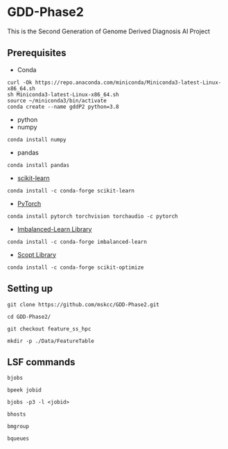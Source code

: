# GDD-Phase2
This is the Second Generation of Genome Derived Diagnosis AI Project



## Prerequisites
* Conda
```
curl -Ok https://repo.anaconda.com/miniconda/Miniconda3-latest-Linux-x86_64.sh
sh Miniconda3-latest-Linux-x86_64.sh
source ~/miniconda3/bin/activate
conda create --name gddP2 python=3.8
```
* python
* numpy
```
conda install numpy
```
* pandas
```
conda install pandas
```
* [scikit-learn](https://scikit-learn.org/stable/index.html)
```
conda install -c conda-forge scikit-learn
```

* [PyTorch](https://pytorch.org/)
```
conda install pytorch torchvision torchaudio -c pytorch
```
* [Imbalanced-Learn Library](https://imbalanced-learn.org/stable/index.html)
```
conda install -c conda-forge imbalanced-learn
```
* [Scopt Library](https://scikit-optimize.github.io/stable/index.html)
```
conda install -c conda-forge scikit-optimize
```

## Setting up

```
git clone https://github.com/mskcc/GDD-Phase2.git

cd GDD-Phase2/

git checkout feature_ss_hpc

mkdir -p ./Data/FeatureTable

```


## LSF commands

```
bjobs

bpeek jobid

bjobs -p3 -l <jobid>

bhosts

bmgroup

bqueues
```
